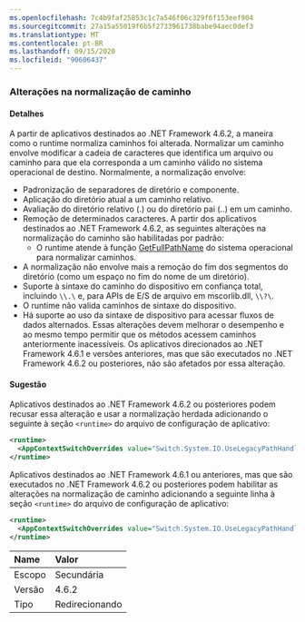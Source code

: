 ```yaml
---
ms.openlocfilehash: 7c4b9faf25853c1c7a546f06c329f6f153eef904
ms.sourcegitcommit: 27a15a55019f6b5f2733961738babe94aec0def3
ms.translationtype: MT
ms.contentlocale: pt-BR
ms.lasthandoff: 09/15/2020
ms.locfileid: "90606437"
---
```

### <a name="changes-in-path-normalization"></a>Alterações na normalização de caminho

#### <a name="details"></a>Detalhes

A partir de aplicativos destinados ao .NET Framework 4.6.2, a maneira como o runtime normaliza caminhos foi alterada. Normalizar um caminho envolve modificar a cadeia de caracteres que identifica um arquivo ou caminho para que ela corresponda a um caminho válido no sistema operacional de destino. Normalmente, a normalização envolve:

- Padronização de separadores de diretório e componente.
- Aplicação do diretório atual a um caminho relativo.
- Avaliação do diretório relativo (.) ou do diretório pai (..) em um caminho.
- Remoção de determinados caracteres.
A partir dos aplicativos destinados ao .NET Framework 4.6.2, as seguintes alterações na normalização do caminho são habilitadas por padrão:
  - O runtime atende à função [GetFullPathName](/windows/desktop/api/fileapi/nf-fileapi-getfullpathnamew) do sistema operacional para normalizar caminhos.
- A normalização não envolve mais a remoção do fim dos segmentos do diretório (como um espaço no fim do nome de um diretório).
- Suporte à sintaxe do caminho do dispositivo em confiança total, incluindo `\\.\` e, para APIs de E/S de arquivo em mscorlib.dll, `\\?\`.
- O runtime não valida caminhos de sintaxe do dispositivo.
- Há suporte ao uso da sintaxe de dispositivo para acessar fluxos de dados alternados.
Essas alterações devem melhorar o desempenho e ao mesmo tempo permitir que os métodos acessem caminhos anteriormente inacessíveis. Os aplicativos direcionados ao .NET Framework 4.6.1 e versões anteriores, mas que são executados no .NET Framework 4.6.2 ou posteriores, não são afetados por essa alteração.

#### <a name="suggestion"></a>Sugestão

Aplicativos destinados ao .NET Framework 4.6.2 ou posteriores podem recusar essa alteração e usar a normalização herdada adicionando o seguinte à seção `<runtime>` do arquivo de configuração de aplicativo:

```xml
<runtime>
  <AppContextSwitchOverrides value="Switch.System.IO.UseLegacyPathHandling=true" />
</runtime>
```

Aplicativos destinados ao .NET Framework 4.6.1 ou anteriores, mas que são executados no .NET Framework 4.6.2 ou posteriores podem habilitar as alterações na normalização de caminho adicionando a seguinte linha à seção `<runtime>` do arquivo de configuração de aplicativo:

```xml
<runtime>
  <AppContextSwitchOverrides value="Switch.System.IO.UseLegacyPathHandling=false" />
</runtime>
```

| Name    | Valor       |
|:--------|:------------|
| Escopo   | Secundária       |
| Versão | 4.6.2       |
| Tipo    | Redirecionando |
